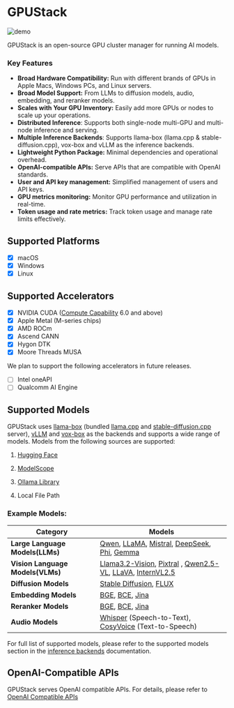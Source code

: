 # GPUStack

![demo](assets/gpustack-demo.gif)

GPUStack is an open-source GPU cluster manager for running AI models.

### Key Features

- **Broad Hardware Compatibility:** Run with different brands of GPUs in Apple Macs, Windows PCs, and Linux servers.
- **Broad Model Support:** From LLMs to diffusion models, audio, embedding, and reranker models.
- **Scales with Your GPU Inventory:** Easily add more GPUs or nodes to scale up your operations.
- **Distributed Inference**: Supports both single-node multi-GPU and multi-node inference and serving.
- **Multiple Inference Backends**: Supports llama-box (llama.cpp & stable-diffusion.cpp), vox-box and vLLM as the inference backends.
- **Lightweight Python Package:** Minimal dependencies and operational overhead.
- **OpenAI-compatible APIs:** Serve APIs that are compatible with OpenAI standards.
- **User and API key management:** Simplified management of users and API keys.
- **GPU metrics monitoring:** Monitor GPU performance and utilization in real-time.
- **Token usage and rate metrics:** Track token usage and manage rate limits effectively.

## Supported Platforms

- [x] macOS
- [x] Windows
- [x] Linux

## Supported Accelerators

- [x] NVIDIA CUDA ([Compute Capability](https://developer.nvidia.com/cuda-gpus) 6.0 and above)
- [x] Apple Metal (M-series chips)
- [x] AMD ROCm
- [x] Ascend CANN
- [x] Hygon DTK
- [x] Moore Threads MUSA

We plan to support the following accelerators in future releases.

- [ ] Intel oneAPI
- [ ] Qualcomm AI Engine

## Supported Models

GPUStack uses [llama-box](https://github.com/gpustack/llama-box) (bundled [llama.cpp](https://github.com/ggml-org/llama.cpp) and [stable-diffusion.cpp](https://github.com/leejet/stable-diffusion.cpp) server), [vLLM](https://github.com/vllm-project/vllm) and [vox-box](https://github.com/gpustack/vox-box) as the backends and supports a wide range of models. Models from the following sources are supported:

1. [Hugging Face](https://huggingface.co/)

2. [ModelScope](https://modelscope.cn/)

3. [Ollama Library](https://ollama.com/library)

4. Local File Path

### Example Models:

| **Category**                     | **Models**                                                                                                                                                                                                                                                                                                                                           |
| -------------------------------- | ---------------------------------------------------------------------------------------------------------------------------------------------------------------------------------------------------------------------------------------------------------------------------------------------------------------------------------------------------- |
| **Large Language Models(LLMs)**  | [Qwen](https://huggingface.co/models?search=Qwen/Qwen), [LLaMA](https://huggingface.co/meta-llama), [Mistral](https://huggingface.co/mistralai), [DeepSeek](https://huggingface.co/models?search=deepseek-ai/deepseek), [Phi](https://huggingface.co/models?search=microsoft/phi), [Gemma](https://huggingface.co/models?search=Google/gemma)        |
| **Vision Language Models(VLMs)** | [Llama3.2-Vision](https://huggingface.co/models?pipeline_tag=image-text-to-text&search=llama3.2), [Pixtral](https://huggingface.co/models?search=pixtral) , [Qwen2.5-VL](https://huggingface.co/models?search=Qwen/Qwen2.5-VL), [LLaVA](https://huggingface.co/models?search=llava), [InternVL2.5](https://huggingface.co/models?search=internvl2_5) |
| **Diffusion Models**             | [Stable Diffusion](https://huggingface.co/models?search=gpustack/stable-diffusion), [FLUX](https://huggingface.co/models?search=gpustack/flux)                                                                                                                                                                                                       |
| **Embedding Models**             | [BGE](https://huggingface.co/gpustack/bge-m3-GGUF), [BCE](https://huggingface.co/gpustack/bce-embedding-base_v1-GGUF), [Jina](https://huggingface.co/models?search=gpustack/jina-embeddings)                                                                                                                                                         |
| **Reranker Models**              | [BGE](https://huggingface.co/gpustack/bge-reranker-v2-m3-GGUF), [BCE](https://huggingface.co/gpustack/bce-reranker-base_v1-GGUF), [Jina](https://huggingface.co/models?search=gpustack/jina-reranker)                                                                                                                                                |
| **Audio Models**                 | [Whisper](https://huggingface.co/models?search=Systran/faster) (Speech-to-Text), [CosyVoice](https://huggingface.co/models?search=FunAudioLLM/CosyVoice) (Text-to-Speech)                                                                                                                                                                            |

For full list of supported models, please refer to the supported models section in the [inference backends](./user-guide/inference-backends.md) documentation.

## OpenAI-Compatible APIs

GPUStack serves OpenAI compatible APIs. For details, please refer to [OpenAI Compatible APIs](./user-guide/openai-compatible-apis.md)
